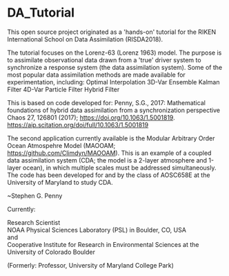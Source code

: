 # DA_Tutorial
This open source project originated as a 'hands-on' tutorial for the RIKEN International School on Data Assimilation (RISDA2018).

The tutorial focuses on the Lorenz-63 (Lorenz 1963) model. The purpose is to assimilate observational data drawn from a 'true' driver
system to synchronize a response system (the data assimilation system). Some of the most popular data assimilation methods are made
available for experimentation, including:
Optimal Interpolation
3D-Var
Ensemble Kalman Filter
4D-Var
Particle Filter
Hybrid Filter

This is based on code developed for:
Penny, S.G., 2017: Mathematical foundations of hybrid data assimilation from a synchronization perspective
Chaos 27, 126801 (2017); https://doi.org/10.1063/1.5001819. https://aip.scitation.org/doi/full/10.1063/1.5001819

The second application currently available is the Modular Arbitrary Order Ocean Atmospehre Model (MAOOAM;
https://github.com/Climdyn/MAOOAM). This is an example of a coupled data assimilation system (CDA; the model is a 2-layer atmosphere
and 1-layer ocean), in which multiple scales must be addressed simultaneously. The code has been developed for and by the class of
AOSC658E at the University of Maryland to study CDA.

~Stephen G. Penny

Currently: 

Research Scientist  
NOAA Physical Sciences Laboratory (PSL) in Boulder, CO, USA  
and  
Cooperative Institute for Research in Environmental Sciences at the University of Colorado Boulder  

(Formerly: Professor, University of Maryland College Park)
